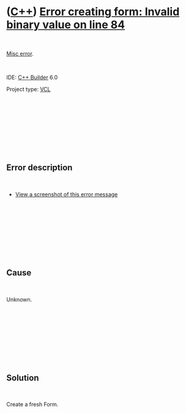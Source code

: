 



 

 

 

 

 

([C++](Cpp.htm)) [Error creating form: Invalid binary value on line 84](CppMiscErrorErrorCreatingFormInvalidBinaryValueOnLine84.htm)
====================================================================================================================================

 

[Misc error](CppMiscError.htm).

 

IDE: [C++ Builder](CppBuilder.htm) 6.0

Project type: [VCL](CppVcl.htm)

 

 

 

 

 

Error description
-----------------

 

-   [View a screenshot of this error
    message](CppMiscErrorErrorCreatingFormInvalidBinaryValueOnLine84.PNG)

 

 

 

 

 

Cause
-----

 

Unknown.

 

 

 

 

 

Solution
--------

 

Create a fresh Form.

 

 

 

 

 





 



